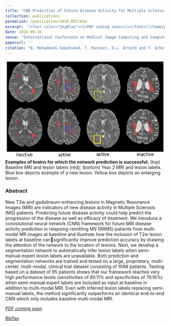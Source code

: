 ```yaml
---
title: "CNN Prediction of Future Disease Activity for Multiple Sclerosis Patients from Baseline MRI and Lesion Labels"
collection: publications
permalink: /publication/2018_MICCAIw
excerpt: '[<font color="SkyBlue"><i>PDF coming soon</i></font>](/home/publication/2018_MICCAIw)'
date: 2018-09-16
venue: "International Conference on Medical Image Computing and Computer Assisted Intervention (MICCAI) workshops, Grenada, Spain"
paperurl: ''
citation: "N. Mohammadi-Sepahvand, T. Hassner, D.L. Arnold and T. Arbel, <i>CNN Prediction of Future Disease Activity for Multiple Sclerosis Patients from Baseline MRI and Lesion Labels</i>, International Conference on Medical Image Computing and Computer Assisted Intervention (MICCAI) Workshops, Grenada, Spain, September 2018"
---
```

[comment]: <> (<img src='../images/New - Icon.jpg' width='60'>)

<img src='../projects/PredictMS/MSpredict.jpg'><br/>
<b>Examples of brains for which the network prediction is successful.</b> (top) Baseline MRI and lesion labels (red); (bottom) Year 2 MRI and lesion labels. Blue box depicts example of a new lesion. Yellow box depicts an enlarging lesion.

### Abstract
New T2w and gadolineum-enhancing lesions in Magnetic Resonance Images (MRI) are indicators of new disease activity in Multiple Sclerosis (MS) patients. Predicting future disease activity could help predict the progression of the disease as well as efficacy of treatment. We introduce a convolutional neural network (CNN) framework for future MRI disease activity prediction in relapsing-remitting MS (RRMS) patients from multi-modal MR images at baseline and illustrate how the inclusion of T2w lesion labels at baseline cansignificantly improve prediction accuracy by drawing the attention of the network to the location of lesions. Next, we develop a segmentation network to automatically infer lesion labels when semi-manual expert lesion labels are unavailable. Both prediction and segmentation networks are trained and tested on a large, proprietary, multi-center, multi-modal, clinical trial dataset consisting of 1068 patients. Testing based on a dataset of 95 patients shows that our framework reaches very high performance levels (sensitivities of 80.11% and specificities of 79.16%) when semi-manual expert labels are included as input at baseline in addition to multi-modal MRI. Even with inferred lesion labels replacing semi-manual labels, the method significantly outperforms an identical end-to-end CNN which only includes baseline multi-modal MRI.


[PDF coming soon](./2018_MICCAIw)

[BibTex](../projects/PredictMS/BibTeX.txt)

